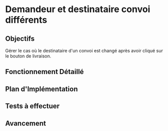 # Demandeur et destinataire convoi différents

## Objectifs
Gérer le cas où le destinataire d'un convoi est changé après avoir cliqué sur le bouton de livraison.

## Fonctionnement Détaillé

## Plan d'Implémentation

## Tests à effectuer

## Avancement